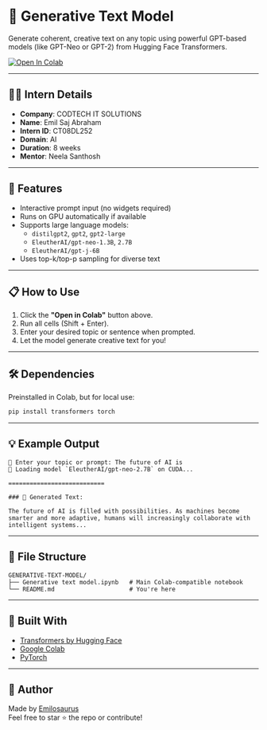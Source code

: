 
# 🧠 Generative Text Model

Generate coherent, creative text on any topic using powerful GPT-based models (like GPT-Neo or GPT-2) from Hugging Face Transformers.

[![Open In Colab](https://colab.research.google.com/assets/colab-badge.svg)](https://colab.research.google.com/github/Emilosaurus/GENERATIVE-TEXT-MODEL/blob/main/Generative%20text%20model.ipynb)

---

## 👨‍💻 Intern Details

- **Company**: CODTECH IT SOLUTIONS  
- **Name**: Emil Saj Abraham  
- **Intern ID**: CT08DL252  
- **Domain**: AI  
- **Duration**: 8 weeks  
- **Mentor**: Neela Santhosh  

---

## 🚀 Features

- Interactive prompt input (no widgets required)
- Runs on GPU automatically if available
- Supports large language models:
  - `distilgpt2`, `gpt2`, `gpt2-large`
  - `EleutherAI/gpt-neo-1.3B`, `2.7B`
  - `EleutherAI/gpt-j-6B`
- Uses top-k/top-p sampling for diverse text

---

## 📋 How to Use

1. Click the **"Open in Colab"** button above.
2. Run all cells (Shift + Enter).
3. Enter your desired topic or sentence when prompted.
4. Let the model generate creative text for you!

---

## 🛠 Dependencies

Preinstalled in Colab, but for local use:

```bash
pip install transformers torch
```

---

## 💡 Example Output

```
📝 Enter your topic or prompt: The future of AI is
🚀 Loading model `EleutherAI/gpt-neo-2.7B` on CUDA...

===========================

### 🧠 Generated Text:

The future of AI is filled with possibilities. As machines become smarter and more adaptive, humans will increasingly collaborate with intelligent systems...
```

---

## 📁 File Structure

```
GENERATIVE-TEXT-MODEL/
├── Generative text model.ipynb   # Main Colab-compatible notebook
└── README.md                     # You're here
```

---

## 🤖 Built With

- [Transformers by Hugging Face](https://huggingface.co/docs/transformers)
- [Google Colab](https://colab.research.google.com/)
- [PyTorch](https://pytorch.org/)

---

## 🙌 Author

Made by [Emilosaurus](https://github.com/Emilosaurus)  
Feel free to star ⭐ the repo or contribute!
